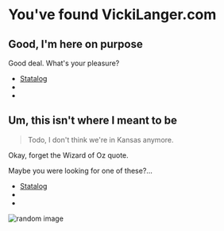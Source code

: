 # You've found VickiLanger.com


## Good, I'm here on purpose

Good deal. What's your pleasure?

 * [Statalog](https://Statalog.org "Stats & Data")
 * [](https:// "")
 * [](https:// "")

## Um, this isn't where I meant to be

>Todo, I don't think we're in Kansas anymore.

Okay, forget the Wizard of Oz quote. 

Maybe you were looking for one of these?...

 * [Statalog](https://Statalog.org "Stats & Data")
 * [](https:// "")
 * [](https:// "")

![random image](/img/galler-69-17.jpg)
